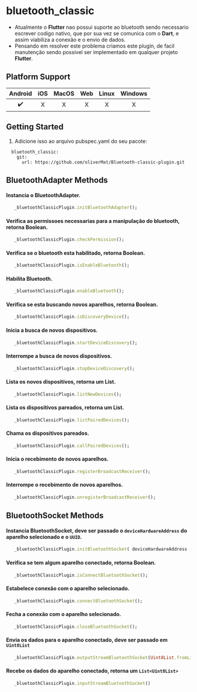 # bluetooth_classic

- Atualmente o **Flutter** nao possui suporte ao bluetooth sendo necessario escrever codigo nativo, que por sua vez se comunica com o **Dart**, e assim viabiliza a conexão e o envio de dados.
- Pensando em resolver este problema criamos este plugin, de facil manutenção sendo possivel ser implementado em qualquer projeto **Flutter**.

## Platform Support

| Android | iOS | MacOS | Web | Linux | Windows
| :---: | :---: | :---: | :---: | :---: | :---: |
| ✔️ | X | X | X | X | X |

## Getting Started

  1. Adicione isso ao arquivo pubspec.yaml do seu pacote:
````
  bluetooth_classic:
    git:
      url: https://github.com/oliverMat/Bluetooth-classic-plugin.git
````

## BluetoothAdapter Methods


#### Instancia o BluetoothAdapter.

```ruby
   _bluetoothClassicPlugin.initBluetoothAdapter();
```

#### Verifica as permissoes necessarias para a manipulação do bluetooth, retorna Boolean.

```ruby
   _bluetoothClassicPlugin.checkPermission();
```

#### Verifica se o bluetooth esta habilitado, retorna Boolean.

```ruby
   _bluetoothClassicPlugin.isEnableBluetooth();
```

#### Habilita Bluetooth.

```ruby
   _bluetoothClassicPlugin.enableBluetooth();
```

#### Verifica se esta buscando novos aparelhos, retorna Boolean.

```ruby
   _bluetoothClassicPlugin.isDiscoveryDevice();
```

#### Inicia a busca de novos dispositivos.

```ruby
   _bluetoothClassicPlugin.startDeviceDiscovery();
```

#### Interrompe a busca de novos dispositivos.

```ruby
   _bluetoothClassicPlugin.stopDeviceDiscovery();
```

#### Lista os novos dispositivos, retorna um List.

```ruby
   _bluetoothClassicPlugin.listNewDevices();
```

#### Lista os dispositivos pareados, retorna um List.

```ruby
   _bluetoothClassicPlugin.listPairedDevices();
```

#### Chama os dispositivos pareados.

```ruby
   _bluetoothClassicPlugin.callPairedDevices();
```

#### Inicia o recebimento de novos aparelhos.

```ruby
   _bluetoothClassicPlugin.registerBroadcastReceiver();
```

#### Interrompe o recebimento de novos aparelhos.

```ruby
   _bluetoothClassicPlugin.unregisterBroadcastReceiver();
```


## BluetoothSocket Methods

#### Instancia BluetoothSocket, deve ser passado o ``deviceHardwareAddress`` do aparelho selecionado e o ``UUID``.

```ruby
   _bluetoothClassicPlugin.initBluetoothSocket( deviceHardwareAddress , "UUID");
```

#### Verifica se tem algum aparelho conectado, retorna Boolean. 

```ruby
   _bluetoothClassicPlugin.isConnectBluetoothSocket();
```

#### Estabelece conexão com o aparelho selecionado.

```ruby
   _bluetoothClassicPlugin.connectBluetoothSocket();
```

#### Fecha a conexão com o aparelho selecionado.

```ruby
   _bluetoothClassicPlugin.closeBluetoothSocket();
```

#### Envia os dados para o aparelho conectado, deve ser passado em ```Uint8List```

```ruby
   _bluetoothClassicPlugin.outputStreamBluetoothSocket(Uint8List.fromList([0x80, 0x00, 0x00, 0x80]));
```

#### Recebe os dados do aparelho conectado, retorna um ```List<Uint8List>```

```ruby
   _bluetoothClassicPlugin.inputStreamBluetoothSocket()
```
